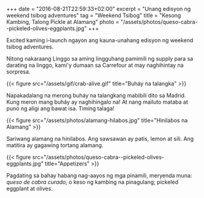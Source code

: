 +++
date = "2016-08-21T22:59:33+02:00"
excerpt = "Unang edisyon ng weekend tsibog adventures"
tag = "Weekend Tsibog"
title = "Kesong Kambing, Talong Pickle at Alamang"
photo = "/assets/photos/queso-cabra--pickeled-olives-eggplants.jpg"
+++

Excited kaming i-launch ngayon ang kauna-unahang edisyon ng weekend tsibog adventures.

Nitong nakaraang Linggo sa aming lingguhang pamimili ng supply para sa darating na linggo, kami'y dumaan sa Carrefour at may naghihintay na sorpresa. 

{{< figure src="/assets/gif/crab-alive.gif" title="Buháy na talangka" >}}

Napakadalang na merong buháy na talangkang mabibili dito sa Madrid. Kung meron mang buháy ay naghihingalo na! At nang mailuto mataba at punó ng aligi ang bawat isa. Timing talaga! 

{{< figure src="/assets/photos/alamang-hilabos.jpg" title="Hinilabos na Alamang" >}}

Sariwang alamang na hinilabos. Ang sawsawan ay patis, lemon at sili. Ang matitira ay gagawing tortang alamang.

{{< figure src="/assets/photos/queso-cabra--pickeled-olives-eggplants.jpg" title="Appetizers" >}}

Pagdating sa bahay habang nag-aayos ng mga pinamili, meryenda muna: *queso de cabra curado,* o keso ng kambing na pinagulang; pickeled eggplant at olives.